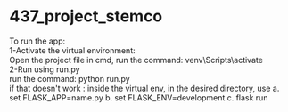 # 437_project_stemco

To run the app:  
1-Activate the virtual environment:  
  Open the project file in cmd, run the command: venv\Scripts\activate  
2-Run using run.py  
  run the command: python run.py  
if that doesn't work : 
  inside the virtual env, in the desired directory, use
  a. set FLASK_APP=name.py
  b. set FLASK_ENV=development
  c. flask run 
  

